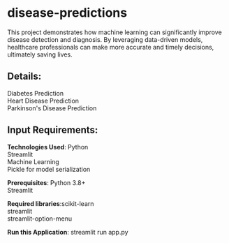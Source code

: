 # disease-predictions
This project demonstrates how machine learning can significantly improve disease detection and diagnosis. By leveraging data-driven models, healthcare professionals can make more accurate and timely decisions, ultimately saving lives. 
## Details:
Diabetes Prediction<br>
Heart Disease Prediction<br>
Parkinson's Disease Prediction<br>
## Input Requirements:
**Technologies Used**: Python<br>
                       Streamlit<br>
                       Machine Learning<br>
                       Pickle for model serialization<br>
                       
**Prerequisites**:     Python 3.8+<br>
                       Streamlit<br>

**Required libraries**:scikit-learn<br>
                       streamlit<br>
                       streamlit-option-menu<br>
                       
**Run this Application**: streamlit run app.py<br>
